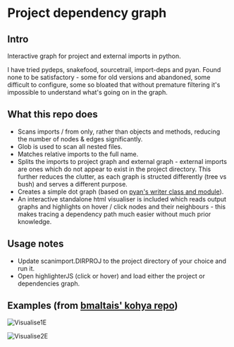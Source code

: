 # Project dependency graph
## Intro
Interactive graph for project and external imports in python.

I have tried pydeps, snakefood, sourcetrail, import-deps and pyan.
Found none to be satisfactory - some for old versions and abandoned, some difficult to configure, some so bloated that without premature filtering it's impossible to understand what's going on in the graph.

## What this repo does
- Scans imports / from only, rather than objects and methods, reducing the number of nodes & edges significantly.
- Glob is used to scan all nested files.
- Matches relative imports to the full name.
- Splits the imports to project graph and external graph - external imports are ones which do not appear to exist in the project directory. This further reduces the clutter, as each graph is structed differently (tree vs bush) and serves a different purpose.
- Creates a simple dot graph (based on [pyan's writer class and module](https://github.com/Technologicat/pyan)).
- An interactive standalone html visualiser is included which reads output graphs and highlights on hover / click nodes and their neighbours - this makes tracing a dependency path much easier without much prior knowledge.

## Usage notes
- Update scanimport.DIRPROJ to the project directory of your choice and run it.
- Open highlighterJS (click or hover) and load either the project or dependencies graph.

## Examples (from [bmaltais' kohya repo](https://github.com/bmaltais/kohya_ss/))

![Visualise1E](https://github.com/user-attachments/assets/803c40d0-1c17-4061-9200-10160a409b22)

![Visualise2E](https://github.com/user-attachments/assets/437a98eb-b0e6-4c47-8034-7ce747bd5c75)

